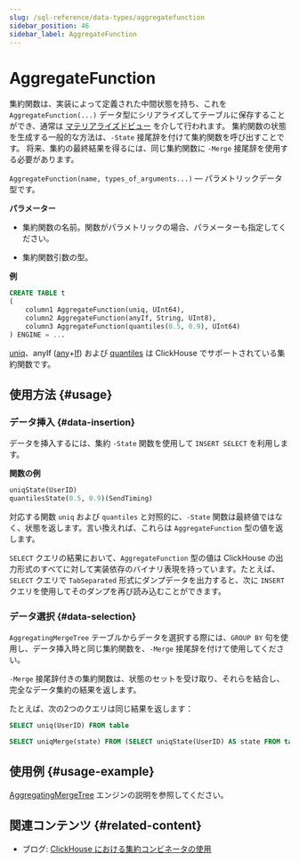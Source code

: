 ```yaml
---
slug: /sql-reference/data-types/aggregatefunction
sidebar_position: 46
sidebar_label: AggregateFunction
---
```



# AggregateFunction

集約関数は、実装によって定義された中間状態を持ち、これを `AggregateFunction(...)` データ型にシリアライズしてテーブルに保存することができ、通常は [マテリアライズドビュー](../../sql-reference/statements/create/view.md) を介して行われます。
集約関数の状態を生成する一般的な方法は、`-State` 接尾辞を付けて集約関数を呼び出すことです。
将来、集約の最終結果を得るには、同じ集約関数に `-Merge` 接尾辞を使用する必要があります。

`AggregateFunction(name, types_of_arguments...)` — パラメトリックデータ型です。

**パラメーター**

- 集約関数の名前。関数がパラメトリックの場合、パラメーターも指定してください。

- 集約関数引数の型。

**例**

``` sql
CREATE TABLE t
(
    column1 AggregateFunction(uniq, UInt64),
    column2 AggregateFunction(anyIf, String, UInt8),
    column3 AggregateFunction(quantiles(0.5, 0.9), UInt64)
) ENGINE = ...
```

[uniq](../../sql-reference/aggregate-functions/reference/uniq.md#agg_function-uniq)、anyIf ([any](../../sql-reference/aggregate-functions/reference/any.md#agg_function-any)+[If](../../sql-reference/aggregate-functions/combinators.md#agg-functions-combinator-if)) および [quantiles](../../sql-reference/aggregate-functions/reference/quantiles.md#quantiles) は ClickHouse でサポートされている集約関数です。

## 使用方法 {#usage}

### データ挿入 {#data-insertion}

データを挿入するには、集約 `-State` 関数を使用して `INSERT SELECT` を利用します。

**関数の例**

``` sql
uniqState(UserID)
quantilesState(0.5, 0.9)(SendTiming)
```

対応する関数 `uniq` および `quantiles` と対照的に、`-State` 関数は最終値ではなく、状態を返します。言い換えれば、これらは `AggregateFunction` 型の値を返します。

`SELECT` クエリの結果において、`AggregateFunction` 型の値は ClickHouse の出力形式のすべてに対して実装依存のバイナリ表現を持っています。たとえば、`SELECT` クエリで `TabSeparated` 形式にダンプデータを出力すると、次に `INSERT` クエリを使用してそのダンプを再び読み込むことができます。

### データ選択 {#data-selection}

`AggregatingMergeTree` テーブルからデータを選択する際には、`GROUP BY` 句を使用し、データ挿入時と同じ集約関数を、`-Merge` 接尾辞を付けて使用してください。

`-Merge` 接尾辞付きの集約関数は、状態のセットを受け取り、それらを結合し、完全なデータ集約の結果を返します。

たとえば、次の2つのクエリは同じ結果を返します：

``` sql
SELECT uniq(UserID) FROM table

SELECT uniqMerge(state) FROM (SELECT uniqState(UserID) AS state FROM table GROUP BY RegionID)
```

## 使用例 {#usage-example}

[AggregatingMergeTree](../../engines/table-engines/mergetree-family/aggregatingmergetree.md) エンジンの説明を参照してください。

## 関連コンテンツ {#related-content}

- ブログ: [ClickHouse における集約コンビネータの使用](https://clickhouse.com/blog/aggregate-functions-combinators-in-clickhouse-for-arrays-maps-and-states)
